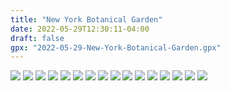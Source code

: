 ```yaml
---
title: "New York Botanical Garden"
date: 2022-05-29T12:30:11-04:00
draft: false
gpx: "2022-05-29-New-York-Botanical-Garden.gpx"
---
```


![](/files/images/tracks/2022-05-29/PXL_20220529_143720955.PORTRAIT.jpg)
![](/files/images/tracks/2022-05-29/PXL_20220529_143833620.MP.jpg)
![](/files/images/tracks/2022-05-29/PXL_20220529_143853936.jpg)
![](/files/images/tracks/2022-05-29/PXL_20220529_144934389.jpg)
![](/files/images/tracks/2022-05-29/PXL_20220529_145118197.jpg)
![](/files/images/tracks/2022-05-29/PXL_20220529_145437829.MP.jpg)
![](/files/images/tracks/2022-05-29/PXL_20220529_145848900.jpg)
![](/files/images/tracks/2022-05-29/PXL_20220529_150250788.jpg)
![](/files/images/tracks/2022-05-29/PXL_20220529_150317244.jpg)
![](/files/images/tracks/2022-05-29/PXL_20220529_150317244.jpg)
![](/files/images/tracks/2022-05-29/PXL_20220529_150847633.jpg)
![](/files/images/tracks/2022-05-29/PXL_20220529_151848805.jpg)
![](/files/images/tracks/2022-05-29/PXL_20220529_152229241.jpg)
![](/files/images/tracks/2022-05-29/PXL_20220529_153155282.jpg)
![](/files/images/tracks/2022-05-29/PXL_20220529_153200382.jpg)
![](/files/images/tracks/2022-05-29/PXL_20220529_153321957.PORTRAIT.jpg)
